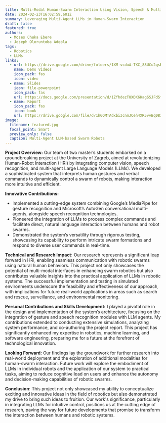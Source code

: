 ```yaml
---
title: Multi-Modal Human-Swarm Interaction Using Vision, Speech & Multi-Agent LLMs
date: 2024-02-23T16:02:59.601Z
summary: L﻿everaging Multi-Agent LLMs in Human-Swarm Interaction
draft: false
featured: true
authors:
  - Moses Chuka Ebere
  - Joseph Oloruntoba Adeola
tags:
  - Robotics
  - LLMs
links:
  - url: https://drive.google.com/drive/folders/1XM-vsduA-TXC_88UCu2qsBz0QXbR68oI?usp=sharing
    name: Demo Videos
    icon_pack: fas
    icon: video
  - name: Slides
    icon: file-powerpoint
    icon_pack: fas
    url: https://docs.google.com/presentation/d/1ZfhdezTUXDK6KagSSJFdSf0vnmEyWE0-/edit?usp=sharing&ouid=102254138578971568363&rtpof=true&sd=true
  - name: Report
    icon_pack: fas
    icon: book
    url: https://drive.google.com/file/d/1h6QMTAdxbi3cnmJCeh4XR5vvBq08i8Fl/view?usp=sharing
image:
  filename: featured.jpg
  focal_point: Smart
  preview_only: false
  caption: Multi-Agent LLM-based Swarm Robots
---
```

**Project Overview:** Our team of two master’s students embarked on a groundbreaking project at the University of Zagreb, aimed at revolutionizing Human-Robot Interaction (HRI) by integrating computer vision, speech recognition, and multi-agent Large Language Models (LLMs). We developed a sophisticated system that interprets human gestures and verbal commands to dynamically control a swarm of robots, making interaction more intuitive and efficient.

**Innovative Contributions:**

* Implemented a cutting-edge system combining Google’s MediaPipe for gesture recognition and Microsoft’s AutoGen conversational multi-agents, alongside speech recognition technologies.
* Pioneered the integration of LLMs to process complex commands and facilitate direct, natural language interaction between humans and robot swarms.
* Demonstrated the system’s versatility through rigorous testing, showcasing its capability to perform intricate swarm formations and respond to diverse user commands in real-time.

**Technical and Research Impact:** Our research represents a significant leap forward in HRI, enabling seamless communication with robotic swarms using natural human behaviors. This project not only showcases the potential of multi-modal interfaces in enhancing swarm robotics but also contributes valuable insights into the practical application of LLMs in robotic systems. The successful implementation and testing in simulated environments underscore the feasibility and effectiveness of our approach, with implications for future real-world applications in areas such as search and rescue, surveillance, and environmental monitoring.

**Personal Contributions and Skills Development:** I played a pivotal role in the design and implementation of the system’s architecture, focusing on the integration of gesture and speech recognition modules with LLM agents. My contributions extended to conducting extensive simulations, analyzing system performance, and co-authoring the project report. This project has significantly enhanced my expertise in robotics, machine learning, and software engineering, preparing me for a future at the forefront of technological innovation.

**Looking Forward:** Our findings lay the groundwork for further research into real-world deployment and the exploration of additional modalities for human-swarm interaction. Future work will explore the embodiment of LLMs in individual robots and the application of our system to practical tasks, aiming to reduce cognitive load on users and enhance the autonomy and decision-making capabilities of robotic swarms.

**Conclusion:** This project not only showcased my ability to conceptualize exciting and innovative ideas in the field of robotics but also demonstrated my drive to bring such ideas to fruition. Our work's significance, particularly in integrating LLMs for intuitive control, positions us at the cutting edge of research, paving the way for future developments that promise to transform the interaction between humans and robotic systems.